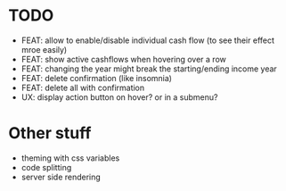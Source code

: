 # TODO

- FEAT: allow to enable/disable individual cash flow (to see their effect mroe easily)
- FEAT: show active cashflows when hovering over a row
- FEAT: changing the year might break the starting/ending income year
- FEAT: delete confirmation (like insomnia)
- FEAT: delete all with confirmation
- UX:   display action button on hover? or in a submenu?



# Other stuff
- theming with css variables
- code splitting
- server side rendering